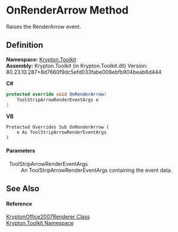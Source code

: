 # OnRenderArrow Method


Raises the RenderArrow event.



## Definition
**Namespace:** <a href="79d2eac2-21f4-54ff-7552-b20c33c30600.md">Krypton.Toolkit</a>  
**Assembly:** Krypton.Toolkit (in Krypton.Toolkit.dll) Version: 80.23.10.287+8d7660f9dc5efd033fabe008ebfb904beab6d444

**C#**
``` C#
protected override void OnRenderArrow(
	ToolStripArrowRenderEventArgs e
)
```
**VB**
``` VB
Protected Overrides Sub OnRenderArrow ( 
	e As ToolStripArrowRenderEventArgs
)
```



#### Parameters
<dl><dt>  ToolStripArrowRenderEventArgs</dt><dd>An ToolStripArrowRenderEventArgs containing the event data.</dd></dl>

## See Also


#### Reference
<a href="5f5faf38-cace-089d-230d-aa30e9cb4c8e.md">KryptonOffice2007Renderer Class</a>  
<a href="79d2eac2-21f4-54ff-7552-b20c33c30600.md">Krypton.Toolkit Namespace</a>  
